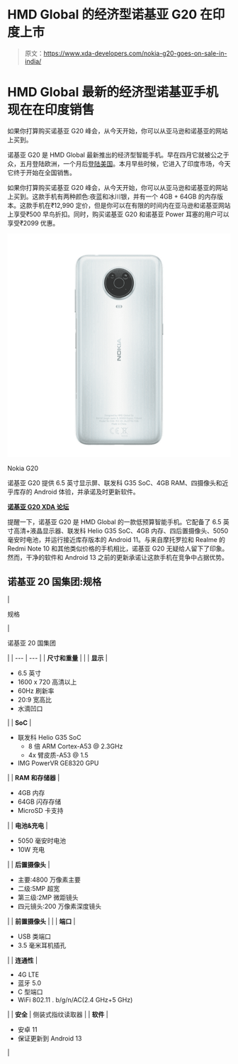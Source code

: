 # HMD Global 的经济型诺基亚 G20 在印度上市

> 原文：<https://www.xda-developers.com/nokia-g20-goes-on-sale-in-india/>

# HMD Global 最新的经济型诺基亚手机现在在印度销售

如果你打算购买诺基亚 G20 峰会，从今天开始，你可以从亚马逊和诺基亚的网站上买到。

诺基亚 G20 是 HMD Global 最新推出的经济型智能手机。早在四月它就被公之于众，五月登陆欧洲，一个月后[登陆美国](https://www.xda-developers.com/nokia-g20-launch-us/)。本月早些时候，它进入了印度市场，今天它终于开始在全国销售。

如果你打算购买诺基亚 G20 峰会，从今天开始，你可以从亚马逊和诺基亚的网站上买到。这款手机有两种颜色:夜蓝和冰川银，并有一个 4GB + 64GB 的内存版本。这款手机在₹12,990 定价，但是你可以在有限的时间内在亚马逊和诺基亚网站上享受₹500 早鸟折扣。同时，购买诺基亚 G20 和诺基亚 Power 耳塞的用户可以享受₹2099 优惠。

 <picture>![The Nokia G20 offers a 6.5-inch display, MediaTek G35 SoC, 4GB RAM, quad-camera and a near-stock Android experience with a promise of timely software updates.](img/38a63400ba095950cf847bd59267d492.png)</picture> 

Nokia G20

诺基亚 G20 提供 6.5 英寸显示屏、联发科 G35 SoC、4GB RAM、四摄像头和近乎库存的 Android 体验，并承诺及时更新软件。

**[诺基亚 G20 XDA 论坛](https://forum.xda-developers.com/f/nokia-g10-g20.12217/)**

提醒一下，诺基亚 G20 是 HMD Global 的一款低预算智能手机。它配备了 6.5 英寸高清+液晶显示器、联发科 Helio G35 SoC、4GB 内存、四后置摄像头、5050 毫安时电池，并运行接近库存版本的 Android 11。与来自摩托罗拉和 Realme 的 Redmi Note 10 和其他类似价格的手机相比，诺基亚 G20 无疑给人留下了印象。然而，干净的软件和 Android 13 之前的更新承诺让这款手机在竞争中占据优势。

## 诺基亚 20 国集团:规格

| 

规格

 | 

诺基亚 20 国集团

 |
| --- | --- |
| **尺寸和重量** |  |
| **显示** | 

*   6.5 英寸
*   1600 x 720 高清以上
*   60Hz 刷新率
*   20:9 宽高比
*   水滴凹口

 |
| **SoC** | 

*   联发科 Helio G35 SoC
    *   8 倍 ARM Cortex-A53 @ 2.3GHz
    *   4x 臂皮质-A53 @ 1.5
*   IMG PowerVR GE8320 GPU

 |
| **RAM 和存储器** | 

*   4GB 内存
*   64GB 闪存存储
*   MicroSD 卡支持

 |
| **电池&充电** | 

*   5050 毫安时电池
*   10W 充电

 |
| **后置摄像头** | 

*   主要:4800 万像素主要
*   二级:5MP 超宽
*   第三级:2MP 微距镜头
*   四元镜头:200 万像素深度镜头

 |
| **前置摄像头** |  |
| **端口** | 

*   USB 类端口
*   3.5 毫米耳机插孔

 |
| **连通性** | 

*   4G LTE
*   蓝牙 5.0
*   C 型端口
*   WiFi 802.11 . b/g/n/AC(2.4 GHz+5 GHz)

 |
| **安全** | 侧装式指纹读取器 |
| **软件** | 

*   安卓 11
*   保证更新到 Android 13

 |